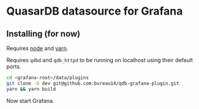 QuasarDB datasource for Grafana
===============================


Installing (for now)
--------------------

Requires [node](https://nodejs.org/en/) and [yarn](https://yarnpkg.com/en/).

Requires `qdbd` and `qdb_httpd` to be running on localhost using their default
ports.

```sh
cd <grafana-root>/data/plugins
git clone -b dev git@github.com:bureau14/qdb-grafana-plugin.git
yarn && yarn build
```

Now start Grafana.
